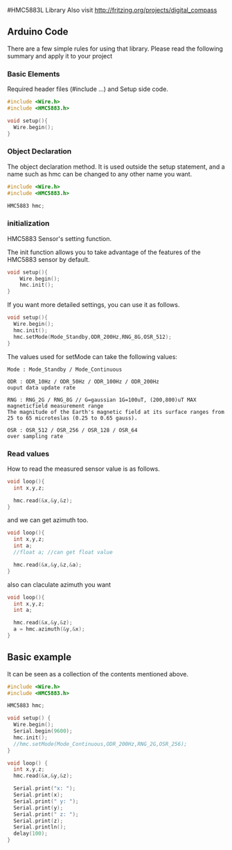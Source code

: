 #HMC5883L Library
Also visit http://fritzing.org/projects/digital_compass
## Arduino Code

There are a few simple rules for using that library. Please read the following summary and apply it to your project

### Basic Elements

Required header files (#include ...) and Setup side code.

```cpp
#include <Wire.h>
#include <HMC5883.h>

void setup(){
  Wire.begin();
}
```

### Object Declaration

The object declaration method. It is used outside the setup statement, and a name such as hmc can be changed to any other name you want.

```cpp
#include <Wire.h>
#include <HMC5883.h>

HMC5883 hmc;
```

### initialization

HMC5883 Sensor's setting function.

The init function allows you to take advantage of the features of the HMC5883 sensor by default.

```cpp
void setup(){
    Wire.begin();
    hmc.init();
}
```

If you want more detailed settings, you can use it as follows.

```cpp
void setup(){
  Wire.begin();
  hmc.init();
  hmc.setMode(Mode_Standby,ODR_200Hz,RNG_8G,OSR_512);
}
```

The values ​​used for setMode can take the following values:

```
Mode : Mode_Standby / Mode_Continuous

ODR : ODR_10Hz / ODR_50Hz / ODR_100Hz / ODR_200Hz
ouput data update rate

RNG : RNG_2G / RNG_8G // G=gaussian 1G=100uT, (200,800)uT MAX
magneticfield measurement range
The magnitude of the Earth's magnetic field at its surface ranges from 25 to 65 microteslas (0.25 to 0.65 gauss).

OSR : OSR_512 / OSR_256 / OSR_128 / OSR_64
over sampling rate
```

### Read values

How to read the measured sensor value is as follows.

```cpp
void loop(){
  int x,y,z;

  hmc.read(&x,&y,&z);
}
```

and we can get azimuth too.

```cpp
void loop(){
  int x,y,z;
  int a;
  //float a; //can get float value

  hmc.read(&x,&y,&z,&a);
}
```

also can claculate azimuth you want

```cpp
void loop(){
  int x,y,z;
  int a;

  hmc.read(&x,&y,&z);
  a = hmc.azimuth(&y,&x);
}
```

## Basic example

It can be seen as a collection of the contents mentioned above.

```cpp
#include <Wire.h>
#include <HMC5883.h>

HMC5883 hmc;

void setup() {
  Wire.begin();
  Serial.begin(9600);
  hmc.init();
  //hmc.setMode(Mode_Continuous,ODR_200Hz,RNG_2G,OSR_256);
}

void loop() {
  int x,y,z;
  hmc.read(&x,&y,&z);

  Serial.print("x: ");
  Serial.print(x);
  Serial.print(" y: ");
  Serial.print(y);
  Serial.print(" z: ");
  Serial.print(z);
  Serial.println();
  delay(100);
}
```
